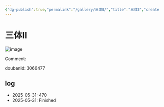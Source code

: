 ```yaml
---
{"dg-publish":true,"permalink":"/gallery/三体Ⅱ/","title":"三体Ⅱ","created":"2025-06-25T14:18:44.789+08:00"}
---
```



# 三体Ⅱ

![image](https://hiraeth-picbed.oss-cn-beijing.aliyuncs.com/20250531154751.webp)

Comment: 



doubanId: 3066477

## log

- 2025-05-31: 470
- 2025-05-31: Finished


